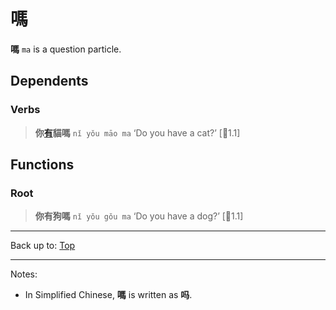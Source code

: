 # 嗎

**嗎** `ma` is a question particle.

## Dependents

### Verbs

> **你[有](../verbs/有.md)貓嗎** `nǐ yǒu māo ma` ‘Do you have a cat?’ \[🦉1.1\]

## Functions

### Root

> **你有狗嗎** `nǐ yǒu gǒu ma` ‘Do you have a dog?’ \[🦉1.1\]

----

Back up to: [Top](../index.md)

----

Notes:
- In Simplified Chinese, **嗎** is written as **吗**.

